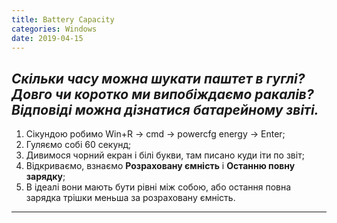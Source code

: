 ```yaml
---
title: Battery Capacity
categories: Windows
date: 2019-04-15
---
```


_Скільки часу можна шукати паштет в гуглі?
Довго чи коротко ми випобіждаємо ракалів?
Відповіді можна дізнатися батарейному звіті._
-----

1. Сікундою робимо Win+R -> cmd -> powercfg energy -> Enter;
2. Гуляємо собі 60 секунд;
3. Дивимося чорний екран і білі букви, там писано куди іти по звіт;
4. Відкриваємо, взнаємо **Розраховану ємність** і **Останню повну зарядку**;
5. В ідеалі вони мають бути рівні між собою, або остання повна зарядка трішки меньша за розраховану ємність.
-----